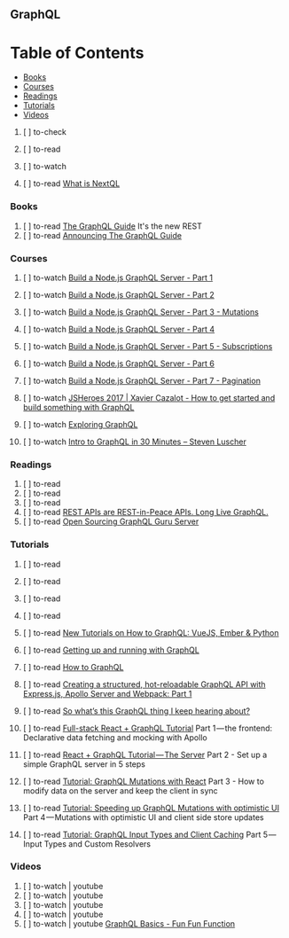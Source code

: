 ## GraphQL

# Table of Contents
<!-- MarkdownTOC depth=4 -->
  - [Books](#books)
  - [Courses](#courses)
  - [Readings](#readings)
  - [Tutorials](#tutorials)
  - [Videos](#videos)
<!-- /MarkdownTOC -->

  1. [ ] to-check []()
  1. [ ] to-read []()
  1. [ ] to-watch []()

  1. [ ] to-read [What is NextQL](https://medium.com/@giapnguyen74/what-is-nextql-5ca4193795ea)

### Books

  1. [ ] to-read [The GraphQL Guide](https://graphql.guide/) It's the new REST
  1. [ ] to-read [Announcing The GraphQL Guide](https://blog.graphql.guide/announcing-the-graphql-guide-81c240bae8d1)

### Courses

  1. [ ] to-watch [Build a Node.js GraphQL Server - Part 1](https://www.youtube.com/watch?v=Igc6CznQHGU)
  1. [ ] to-watch [Build a Node.js GraphQL Server - Part 2](https://www.youtube.com/watch?v=1z7cz1A5jzU)
  1. [ ] to-watch [Build a Node.js GraphQL Server - Part 3 - Mutations](https://www.youtube.com/watch?v=3ZpO3Xn2QEI)
  1. [ ] to-watch [Build a Node.js GraphQL Server - Part 4](https://www.youtube.com/watch?v=tcP-6KMqW2I)
  1. [ ] to-watch [Build a Node.js GraphQL Server - Part 5 - Subscriptions](https://www.youtube.com/watch?v=0xE2erxiIkE)
  1. [ ] to-watch [Build a Node.js GraphQL Server - Part 6](https://www.youtube.com/watch?v=yIKehW0fQic)
  1. [ ] to-watch [Build a Node.js GraphQL Server - Part 7 - Pagination](https://www.youtube.com/watch?v=A_BKOMTeLRg)

  1. [ ] to-watch [JSHeroes 2017 | Xavier Cazalot - How to get started and build something with GraphQL](https://www.youtube.com/watch?v=McPeX5gsSX8)
  1. [ ] to-watch [Exploring GraphQL](https://www.youtube.com/watch?v=_9RgHXqH8J0)
  1. [ ] to-watch [Intro to GraphQL in 30 Minutes – Steven Luscher](https://www.youtube.com/watch?v=UBGzsb2UkeY)

### Readings

  1. [ ] to-read []()
  1. [ ] to-read []()
  1. [ ] to-read []()
  1. [ ] to-read [REST APIs are REST-in-Peace APIs. Long Live GraphQL.](https://medium.freecodecamp.org/rest-apis-are-rest-in-peace-apis-long-live-graphql-d412e559d8e4)
  1. [ ] to-read [Open Sourcing GraphQL Guru Server](https://medium.com/@otissv/open-sourcing-graphql-guru-server-366b3ec67028)

### Tutorials

  1. [ ] to-read []()
  1. [ ] to-read []()
  1. [ ] to-read []()
  1. [ ] to-read []()
  1. [ ] to-read [New Tutorials on How to GraphQL: VueJS, Ember & Python](https://blog.graph.cool/new-tutorials-on-how-to-graphql-vuejs-ember-python-89d49fc1d607)
  1. [ ] to-read [Getting up and running with GraphQL](https://blog.pusher.com/getting-up-and-running-with-graphql)
  1. [ ] to-read [How to GraphQL](https://www.producthunt.com/posts/how-to-graphql)

  1. [ ] to-read [Creating a structured, hot-reloadable GraphQL API with Express.js, Apollo Server and Webpack: Part 1](https://hackernoon.com/creating-a-structured-hot-reloadable-graphql-api-with-express-js-de62c859643)

  1. [ ] to-read [So what’s this GraphQL thing I keep hearing about?](https://medium.freecodecamp.com/so-whats-this-graphql-thing-i-keep-hearing-about-baf4d36c20cf)
  1. [ ] to-read [Full-stack React + GraphQL Tutorial](https://dev-blog.apollodata.com/full-stack-react-graphql-tutorial-582ac8d24e3b) Part 1 — the frontend: Declarative data fetching and mocking with Apollo
  1. [ ] to-read [React + GraphQL Tutorial — The Server](https://dev-blog.apollodata.com/react-graphql-tutorial-part-2-server-99d0528c7928) Part 2 - Set up a simple GraphQL server in 5 steps
  1. [ ] to-read [Tutorial: GraphQL Mutations with React](https://dev-blog.apollodata.com/react-graphql-tutorial-mutations-764d7ec23c15) Part 3 - How to modify data on the server and keep the client in sync
  1. [ ] to-read [Tutorial: Speeding up GraphQL Mutations with optimistic UI](https://dev-blog.apollodata.com/tutorial-graphql-mutations-optimistic-ui-and-store-updates-f7b6b66bf0e2) Part 4 — Mutations with optimistic UI and client side store updates
  1. [ ] to-read [Tutorial: GraphQL Input Types and Client Caching](https://dev-blog.apollodata.com/tutorial-graphql-input-types-and-client-caching-f11fa0421cfd) Part 5 — Input Types and Custom Resolvers

### Videos

  1. [ ] to-watch | youtube []()
  1. [ ] to-watch | youtube []()
  1. [ ] to-watch | youtube []()
  1. [ ] to-watch | youtube []()
  1. [ ] to-watch | youtube [GraphQL Basics - Fun Fun Function](https://www.youtube.com/watch?v=lAJWHHUz8_8)